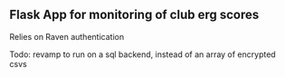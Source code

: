 ## Flask App for monitoring of club erg scores

Relies on Raven authentication

Todo: revamp to run on a sql backend, instead of an array of encrypted csvs
